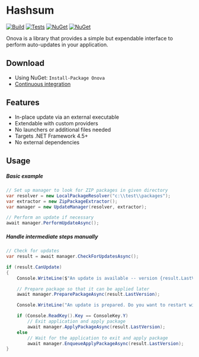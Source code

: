 # Hashsum

[![Build](https://img.shields.io/appveyor/ci/Tyrrrz/Onova/master.svg)](https://ci.appveyor.com/project/Tyrrrz/Onova)
[![Tests](https://img.shields.io/appveyor/tests/Tyrrrz/Onova/master.svg)](https://ci.appveyor.com/project/Tyrrrz/Onova)
[![NuGet](https://img.shields.io/nuget/v/Onova.svg)](https://nuget.org/packages/Onova)
[![NuGet](https://img.shields.io/nuget/dt/Onova.svg)](https://nuget.org/packages/Onova)

Onova is a library that provides a simple but expendable interface to perform auto-updates in your application.

## Download

- Using NuGet: `Install-Package Onova`
- [Continuous integration](https://ci.appveyor.com/project/Tyrrrz/Onova)

## Features

- In-place update via an external executable
- Extendable with custom providers
- No launchers or additional files needed
- Targets .NET Framework 4.5+
- No external dependencies

## Usage

##### Basic example

```c#
// Set up manager to look for ZIP packages in given directory
var resolver = new LocalPackageResolver("c:\\test\\packages");
var extractor = new ZipPackageExtractor();
var manager = new UpdateManager(resolver, extractor);

// Perform an update if necessary
await manager.PerformUpdateAsync();
```

##### Handle intermediate steps manually

```c#
// Check for updates
var result = await manager.CheckForUpdatesAsync();

if (result.CanUpdate)
{
    Console.WriteLine($"An update is available -- version {result.LastVersion}");

    // Prepare package so that it can be applied later
    await manager.PreparePackageAsync(result.LastVersion);

    Console.WriteLine("An update is prepared. Do you want to restart with the new version? (y/n)");

    if (Console.ReadKey().Key == ConsoleKey.Y)
        // Exit application and apply package
        await manager.ApplyPackageAsync(result.LastVersion);
    else
        // Wait for the application to exit and apply package
        await manager.EnqueueApplyPackageAsync(result.LastVersion);
}
```